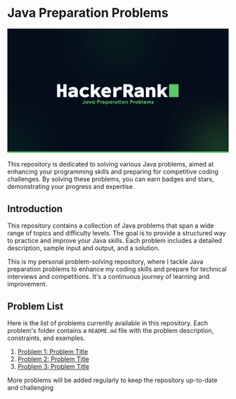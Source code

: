 # Java Preparation Problems

![enter image description here](https://raw.githubusercontent.com/EmilWijayasekara/Hackerrank-java-preparation/main/assets/cover.jpg)

This repository is dedicated to solving various Java problems, aimed at enhancing your programming skills and preparing for competitive coding challenges. By solving these problems, you can earn badges and stars, demonstrating your progress and expertise.

## Introduction

This repository contains a collection of Java problems that span a wide range of topics and difficulty levels. The goal is to provide a structured way to practice and improve your Java skills. Each problem includes a detailed description, sample input and output, and a solution.

This is my personal problem-solving repository, where I tackle Java preparation problems to enhance my coding skills and prepare for technical interviews and competitions. It's a continuous journey of learning and improvement.

## Problem List

Here is the list of problems currently available in this repository. Each problem's folder contains a `README.md` file with the problem description, constraints, and examples.

1. [Problem 1: Problem Title](Problem1/README.md)
2. [Problem 2: Problem Title](Problem2/README.md)
3. [Problem 3: Problem Title](Problem3/README.md)

More problems will be added regularly to keep the repository up-to-date and challenging
